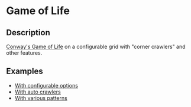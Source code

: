 Game of Life
==========

## Description
<a href="http://en.wikipedia.org/wiki/Conway's_Game_of_Life">Conway's Game of Life</a> on a configurable grid with "corner crawlers" and other features.

## Examples
* <a href="http://htmlpreview.github.com/?http://github.com/amarkosian/gameoflife/master/index.html">With configurable options</a>
* <a href="http://htmlpreview.github.com/?http://github.com/amarkosian/gameoflife/master/auto.html">With auto crawlers</a>
* <a href="http://htmlpreview.github.com/?http://github.com/amarkosian/gameoflife/master/patterns.html">With various patterns</a>


